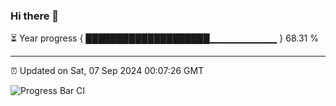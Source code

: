 ### Hi there 👋

⏳ Year progress { ████████████████████▁▁▁▁▁▁▁▁▁▁ } 68.31 %

---

⏰ Updated on Sat, 07 Sep 2024 00:07:26 GMT

![Progress Bar CI](https://github.com/EinsPommes/EinsPommes/blob/main/.github/workflows/main.yml)
